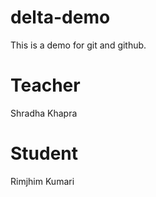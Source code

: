 # delta-demo
This is a demo for git and github.

# Teacher
Shradha Khapra

# Student
Rimjhim Kumari

